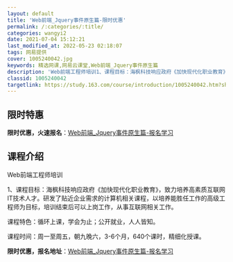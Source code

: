 ```yaml
---
layout: default
title: 'Web前端_Jquery事件原生篇-限时优惠'
permalink: /:categories/:title/
categories: wangyi2
date: 2021-07-04 15:12:21
last_modified_at: 2022-05-23 02:18:07
tags: 网易提供
cover: 1005240042.jpg
keywords: 精选网课,网易云课堂,Web前端_Jquery事件原生篇
description: 'Web前端工程师培训1、课程目标：海枫科技响应政府《加快现代化职业教育》，致力培养高素质互联网IT技术人才。研发了贴近企'
classid: 1005240042
targetlink: https://study.163.com/course/introduction/1005240042.htm?share=1&shareId=1025206652&utm_campaign=share&utm_medium=iphoneShare&utm_source=&utm_u=1025206652
---
```


## 限时特惠

**限时优惠，火速报名**：[Web前端_Jquery事件原生篇-报名学习](https://study.163.com/course/introduction/1005240042.htm?share=1&shareId=1025206652&utm_campaign=share&utm_medium=iphoneShare&utm_source=&utm_u=1025206652)

## 课程介绍

Web前端工程师培训

1、课程目标：海枫科技响应政府《加快现代化职业教育》，致力培养高素质互联网IT技术人才。研发了贴近企业需求的计算机相关课程，以培养能胜任工作的高级工程师为目标，培训结束后可以上岗工作，从事互联网相关工作。

课程特色：循环上课，学会为止；公开就业，人人皆知。

课程时间：周一至周五，朝九晚六，3-6个月，640个课时，精细化授课。

**限时优惠，报名地址**：[Web前端_Jquery事件原生篇-报名学习](https://study.163.com/course/introduction/1005240042.htm?share=1&shareId=1025206652&utm_campaign=share&utm_medium=iphoneShare&utm_source=&utm_u=1025206652)

